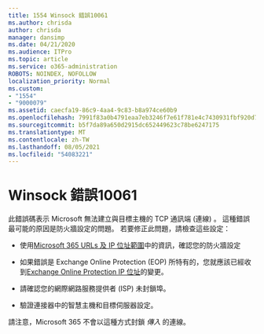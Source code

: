 ```yaml
---
title: 1554 Winsock 錯誤10061
ms.author: chrisda
author: chrisda
manager: dansimp
ms.date: 04/21/2020
ms.audience: ITPro
ms.topic: article
ms.service: o365-administration
ROBOTS: NOINDEX, NOFOLLOW
localization_priority: Normal
ms.custom:
- "1554"
- "9000079"
ms.assetid: caecfa19-86c9-4aa4-9c83-b8a974ce60b9
ms.openlocfilehash: 7991f83a0b4791eaa7eb3246f7e61f781e4c7430931fbf920d7fd9e44c018d13
ms.sourcegitcommit: b5f7da89a650d2915dc652449623c78be6247175
ms.translationtype: MT
ms.contentlocale: zh-TW
ms.lasthandoff: 08/05/2021
ms.locfileid: "54083221"
---
```

# <a name="winsock-error-10061"></a>Winsock 錯誤10061

此錯誤碼表示 Microsoft 無法建立與目標主機的 TCP 通訊端 (連線) 。 這種錯誤最可能的原因是防火牆設定的問題。 若要修正此問題，請檢查這些設定：

- 使用[Microsoft 365 URLs 及 IP 位址範圍](https://docs.microsoft.com/office365/enterprise/urls-and-ip-address-ranges)中的資訊，確認您的防火牆設定

- 如果錯誤是 Exchange Online Protection (EOP) 所特有的，您就應該已經收到[Exchange Online Protection IP 位址](https://docs.microsoft.com/office365/SecurityCompliance/eop/exchange-online-protection-ip-addresses)的變更。

- 請確認您的網際網路服務提供者 (ISP) 未封鎖埠。

- 驗證連接器中的智慧主機和目標伺服器設定。

請注意，Microsoft 365 不會以這種方式封鎖 *傳入* 的連線。
